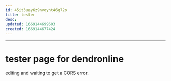 ```yaml
---
id: 45it3uay6z9nvoyht46g72o
title: tester
desc: 
updated: 1669144699603
created: 1669144677424
---
```


---

# tester page for dendronline

editing and waiting to get a CORS error.
